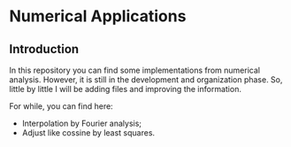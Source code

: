 # Numerical Applications

## Introduction

In this repository you can find some implementations from numerical analysis. However, it is still in the development and organization phase. So, little by little I will be adding files and improving the information.

For while, you can find here:

- Interpolation by Fourier analysis;
- Adjust like cossine by least squares.


